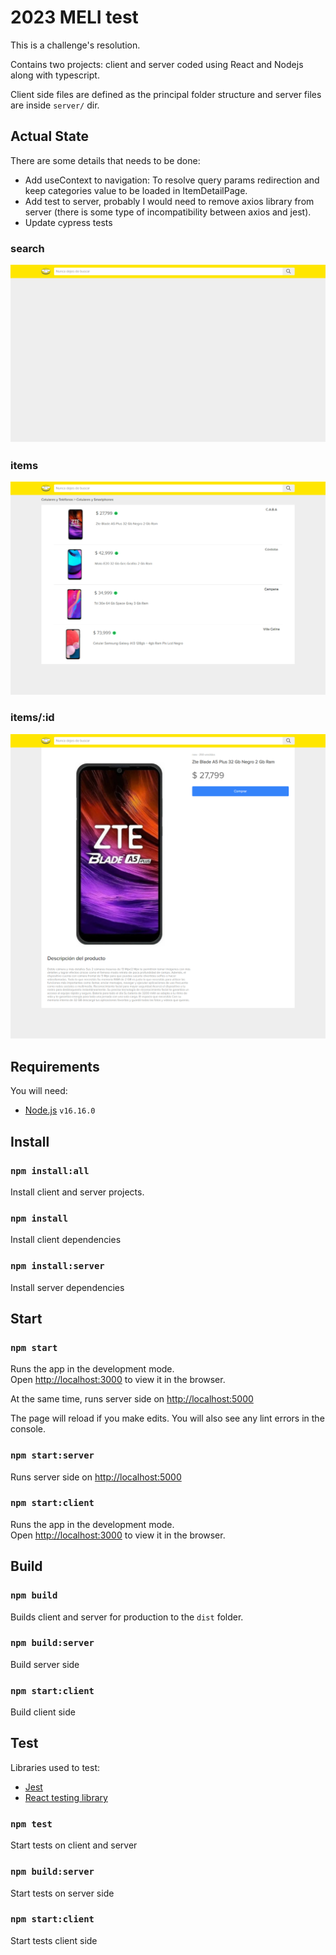 # 2023 MELI test

This is a challenge's resolution.

Contains two projects: client and server coded using React and Nodejs along with typescript.

Client side files are defined as the principal folder structure and server files are inside `server/` dir.

## Actual State

There are some details that needs to be done:
 - Add useContext to navigation: To resolve query params redirection and keep categories value to be loaded in ItemDetailPage.
 - Add test to server, probably I would need to remove axios library from server (there is some type of incompatibility between axios and jest).
 - Update cypress tests

### search
![Search Page](./public/readme/screenshot-search.png)

### items
![Items Page](./public//readme/screenshot-items.png)

### items/:id
![Item Detail Page](./public//readme/screenshot-item-detail.png)

## Requirements

You will need: 
- [Node.js](https://nodejs.org/es/) `v16.16.0`

## Install

### `npm install:all`

Install client and server projects.

### `npm install`

Install client dependencies

### `npm install:server`

Install server dependencies

## Start

### `npm start`

Runs the app in the development mode.\
Open [http://localhost:3000](http://localhost:3000) to view it in the browser.

At the same time, runs server side on [http://localhost:5000](http://localhost:5000)

The page will reload if you make edits.
You will also see any lint errors in the console.

### `npm start:server`

Runs server side on [http://localhost:5000](http://localhost:5000)

### `npm start:client`

Runs the app in the development mode.\
Open [http://localhost:3000](http://localhost:3000) to view it in the browser.

## Build

### `npm build`

Builds client and server for production to the `dist` folder.

### `npm build:server`

Build server side

### `npm start:client`

Build client side

## Test

Libraries used to test:

- [Jest](https://jestjs.io/)
- [React testing library](https://testing-library.com/)

### `npm test`

Start tests on client and server

### `npm build:server`

Start tests on server side

### `npm start:client`

Start tests client side
